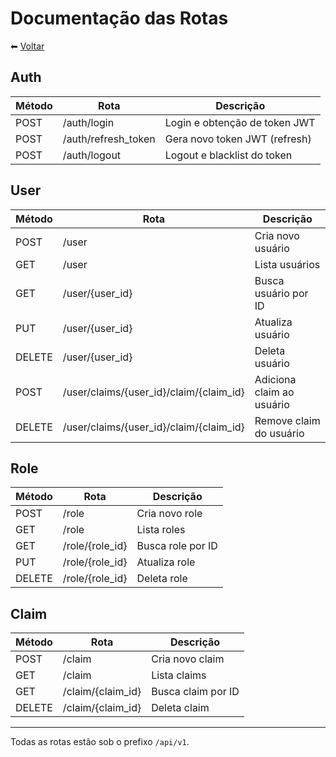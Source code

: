 # Documentação das Rotas

⬅ [Voltar](/README.md)

## Auth

| Método | Rota                | Descrição                     |
| ------ | ------------------- | ----------------------------- |
| POST   | /auth/login         | Login e obtenção de token JWT |
| POST   | /auth/refresh_token | Gera novo token JWT (refresh) |
| POST   | /auth/logout        | Logout e blacklist do token   |

## User

| Método | Rota                                    | Descrição                 |
| ------ | --------------------------------------- | ------------------------- |
| POST   | /user                                   | Cria novo usuário         |
| GET    | /user                                   | Lista usuários            |
| GET    | /user/{user_id}                         | Busca usuário por ID      |
| PUT    | /user/{user_id}                         | Atualiza usuário          |
| DELETE | /user/{user_id}                         | Deleta usuário            |
| POST   | /user/claims/{user_id}/claim/{claim_id} | Adiciona claim ao usuário |
| DELETE | /user/claims/{user_id}/claim/{claim_id} | Remove claim do usuário   |

## Role

| Método | Rota            | Descrição         |
| ------ | --------------- | ----------------- |
| POST   | /role           | Cria novo role    |
| GET    | /role           | Lista roles       |
| GET    | /role/{role_id} | Busca role por ID |
| PUT    | /role/{role_id} | Atualiza role     |
| DELETE | /role/{role_id} | Deleta role       |

## Claim

| Método | Rota              | Descrição          |
| ------ | ----------------- | ------------------ |
| POST   | /claim            | Cria novo claim    |
| GET    | /claim            | Lista claims       |
| GET    | /claim/{claim_id} | Busca claim por ID |
| DELETE | /claim/{claim_id} | Deleta claim       |

---

Todas as rotas estão sob o prefixo `/api/v1`.
